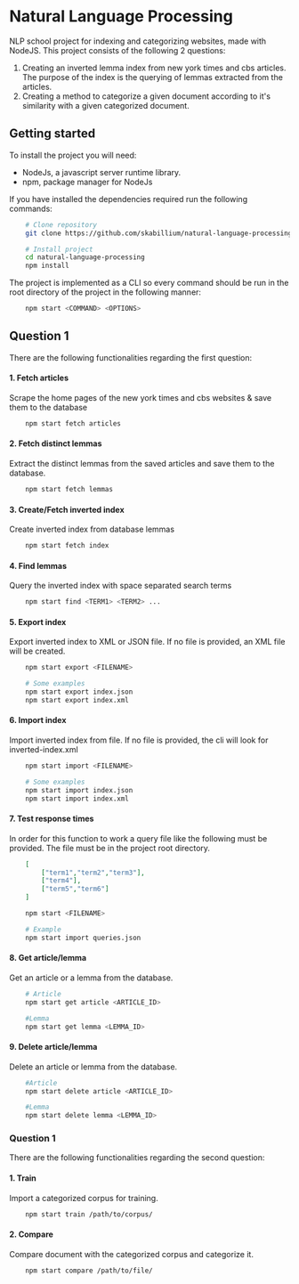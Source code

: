 # Natural Language Processing

NLP school project for indexing and categorizing websites, made with NodeJS. This project consists of the following 2 questions:

1. Creating an inverted lemma index from new york times and cbs articles. The purpose of the index is the querying of lemmas
   extracted from the articles.
2. Creating a method to categorize a given document according to it's similarity with a given categorized document.

## Getting started

To install the project you will need:

- NodeJs, a javascript server runtime library.
- npm, package manager for NodeJs

If you have installed the dependencies required run the following commands:

```BASH
    # Clone repository
    git clone https://github.com/skabillium/natural-language-processing.git

    # Install project
    cd natural-language-processing
    npm install
```

The project is implemented as a CLI so every command should be run in the root directory of the project in the following manner:

```BASH
    npm start <COMMAND> <OPTIONS>
```

## Question 1

There are the following functionalities regarding the first question:

#### 1. Fetch articles

Scrape the home pages of the new york times and cbs websites & save them to the database

```BASH
    npm start fetch articles
```

#### 2. Fetch distinct lemmas

Extract the distinct lemmas from the saved articles and save them to the database.

```BASH
    npm start fetch lemmas
```

#### 3. Create/Fetch inverted index

Create inverted index from database lemmas

```BASH
    npm start fetch index
```

#### 4. Find lemmas

Query the inverted index with space separated search terms

```BASH
    npm start find <TERM1> <TERM2> ...
```

#### 5. Export index

Export inverted index to XML or JSON file. If no file is provided, an XML file will be created.

```BASH
    npm start export <FILENAME>

    # Some examples
    npm start export index.json
    npm start export index.xml
```

#### 6. Import index

Import inverted index from file. If no file is provided, the cli will look for inverted-index.xml

```BASH
    npm start import <FILENAME>

    # Some examples
    npm start import index.json
    npm start import index.xml
```

#### 7. Test response times

In order for this function to work a query file like the following must be provided. The file must be in the project root directory.

```JSON
    [
        ["term1","term2","term3"],
        ["term4"],
        ["term5","term6"]
    ]
```

```BASH
    npm start <FILENAME>

    # Example
    npm start import queries.json
```

#### 8. Get article/lemma

Get an article or a lemma from the database.

```BASH
    # Article
    npm start get article <ARTICLE_ID>

    #Lemma
    npm start get lemma <LEMMA_ID>
```

#### 9. Delete article/lemma

Delete an article or lemma from the database.

```BASH
    #Article
    npm start delete article <ARTICLE_ID>

    #Lemma
    npm start delete lemma <LEMMA_ID>
```

### Question 1

There are the following functionalities regarding the second question:

#### 1. Train

Import a categorized corpus for training.

```BASH
    npm start train /path/to/corpus/
```

#### 2. Compare

Compare document with the categorized corpus and categorize it.

```BASH
    npm start compare /path/to/file/
```
